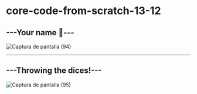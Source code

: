 # core-code-from-scratch-13-12

## ---Your name 🌠---

![Captura de pantalla (94)](https://user-images.githubusercontent.com/92037725/207480633-99e22c82-e346-4760-bc97-605f8c834689.png)

---
## ---Throwing the dices!---

![Captura de pantalla (95)](https://user-images.githubusercontent.com/92037725/207483030-dd00cc89-11ee-48f5-bc79-9c646d90e1cb.png)
